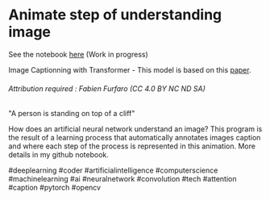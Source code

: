 # Animate step of understanding image

See the notebook [here](/notebook_computer-vision_ann.ipynb) (Work in progress)

Image Captionning with Transformer - This model is based on this [paper](https://arxiv.org/abs/1502.03044).

###### Attribution required : Fabien Furfaro (CC 4.0 BY NC ND SA)

"A person is standing on top of a cliff"

How does an artificial neural network understand an image? This program is the result of a learning process that automatically annotates images caption and where each step of the process is represented in this animation. More details in my github notebook.

#deeplearning #coder #artificialintelligence #computerscience #machinelearning #ai #neuralnetwork #convolution #tech #attention #caption #pytorch #opencv